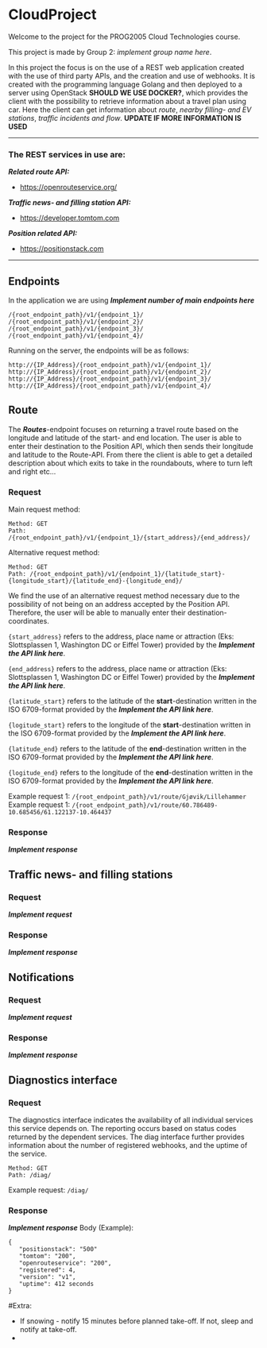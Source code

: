 # CloudProject

Welcome to the project for the PROG2005 Cloud Technologies course. 

This project is made by Group 2: *implement group name here*.

In this project the focus is on the use of a REST web application created with the use of third party APIs, and the
creation and use of webhooks. It is created with the programming language Golang and then deployed to a server using
OpenStack **SHOULD WE USE DOCKER?**, which provides the client with the possibility to retrieve information about a 
travel plan using car. Here the client can get information about *route*, *nearby filling- and EV stations*, *traffic 
incidents and flow*. **UPDATE IF MORE INFORMATION IS USED**
___
### The REST services in use are:

***Related route API:***
- https://openrouteservice.org/

***Traffic news- and filling station API:***
- https://developer.tomtom.com

***Position related API:***
- https://positionstack.com
___

## Endpoints
In the application we are using ***Implement number of main endpoints here***

```
/{root_endpoint_path}/v1/{endpoint_1}/
/{root_endpoint_path}/v1/{endpoint_2}/
/{root_endpoint_path}/v1/{endpoint_3}/
/{root_endpoint_path}/v1/{endpoint_4}/
```

Running on the server, the endpoints will be as follows:
```
http://{IP_Address}/{root_endpoint_path}/v1/{endpoint_1}/
http://{IP_Address}/{root_endpoint_path}/v1/{endpoint_2}/
http://{IP_Address}/{root_endpoint_path}/v1/{endpoint_3}/
http://{IP_Address}/{root_endpoint_path}/v1/{endpoint_4}/
```

## Route
The ***Routes***-endpoint focuses on returning a travel route based on the longitude and latitude of the start- and end 
location. The user is able to enter their destination to the Position API, which then sends their longitude and latitude 
to the Route-API. From there the client is able to get a detailed description about which exits to take in the roundabouts,
where to turn left and right etc...

### Request
Main request method:
```
Method: GET
Path: /{root_endpoint_path}/v1/{endpoint_1}/{start_address}/{end_address}/
```

Alternative request method:
```
Method: GET
Path: /{root_endpoint_path}/v1/{endpoint_1}/{latitude_start}-{longitude_start}/{latitude_end}-{longitude_end}/
```
We find the use of an alternative request method necessary due to the possibility of not being on an address accepted by
the Position API. Therefore, the user will be able to manually enter their destination-coordinates. 

`{start_address}` refers to the address, place name or attraction (Eks: Slottsplassen 1, Washington DC or Eiffel Tower)
provided by the ***Implement the API link here***.

`{end_address}` refers to the address, place name or attraction (Eks: Slottsplassen 1, Washington DC or Eiffel Tower)
provided by the ***Implement the API link here***.

`{latitude_start}` refers to the latitude of the **start**-destination written in the ISO 6709-format provided by the ***Implement the API link here***.

`{logitude_start}` refers to the longitude of the **start**-destination written in the ISO 6709-format provided by the ***Implement the API link here***.

`{latitude_end}` refers to the latitude of the **end**-destination written in the ISO 6709-format provided by the ***Implement the API link here***.

`{logitude_end}` refers to the longitude of the **end**-destination written in the ISO 6709-format provided by the ***Implement the API link here***.

Example request 1: `/{root_endpoint_path}/v1/route/Gjøvik/Lillehammer` \
Example request 1: `/{root_endpoint_path}/v1/route/60.786489-10.685456/61.122137-10.464437` 

### Response
***Implement response***

## Traffic news- and filling stations
### Request
***Implement request***

### Response
***Implement response***

## Notifications
### Request
***Implement request***

### Response
***Implement response***

## Diagnostics interface
### Request
The diagnostics interface indicates the availability of all individual services this service depends on.
The reporting occurs based on status codes returned by the dependent services. The diag interface further provides
information about the number of registered webhooks, and the uptime of the service.

```
Method: GET
Path: /diag/
```

Example request: `/diag/`

### Response
***Implement response***
Body (Example):

```
{
   "positionstack": "500"
   "tomtom": "200",
   "openrouteservice": "200",
   "registered": 4,
   "version": "v1",
   "uptime": 412 seconds
}
```

#Extra:
- If snowing - notify 15 minutes before planned take-off. If not, sleep and notify at take-off.
- 
